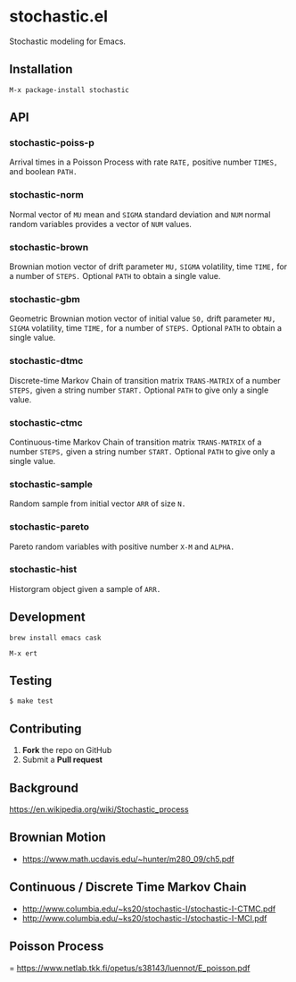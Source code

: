 # stochastic.el

Stochastic modeling for Emacs.

## Installation

    M-x package-install stochastic

## API

### stochastic-poiss-p
Arrival times in a Poisson Process with rate `RATE,` positive number `TIMES,` and boolean `PATH.`

### stochastic-norm
Normal vector of `MU` mean and `SIGMA` standard deviation and `NUM` normal random variables provides a vector of `NUM` values.

### stochastic-brown
Brownian motion vector of drift parameter `MU,` `SIGMA` volatility, time `TIME,` for a number of `STEPS.` Optional `PATH` to obtain a single value.

### stochastic-gbm
Geometric Brownian motion vector of initial value `S0,` drift parameter `MU,` `SIGMA` volatility, time `TIME,` for a number of `STEPS.` Optional `PATH` to obtain a single value.

### stochastic-dtmc
Discrete-time Markov Chain of transition matrix `TRANS-MATRIX` of a number `STEPS,` given a string number `START.` Optional `PATH` to give only a single value.

### stochastic-ctmc
Continuous-time Markov Chain of transition matrix `TRANS-MATRIX` of a number `STEPS,` given a string number `START.` Optional `PATH` to give only a single value.

### stochastic-sample
Random sample from initial vector `ARR` of size `N.`

### stochastic-pareto
Pareto random variables with positive number `X-M` and `ALPHA.`

### stochastic-hist
Historgram object given a sample of `ARR.`


## Development 

    brew install emacs cask

    M-x ert 
    
    
## Testing 

```
$ make test
```

## Contributing

 1. **Fork** the repo on GitHub
 2. Submit a **Pull request** 

## Background

https://en.wikipedia.org/wiki/Stochastic_process

## Brownian Motion

- https://www.math.ucdavis.edu/~hunter/m280_09/ch5.pdf

## Continuous / Discrete Time Markov Chain

- http://www.columbia.edu/~ks20/stochastic-I/stochastic-I-CTMC.pdf
- http://www.columbia.edu/~ks20/stochastic-I/stochastic-I-MCI.pdf

## Poisson Process

= https://www.netlab.tkk.fi/opetus/s38143/luennot/E_poisson.pdf
